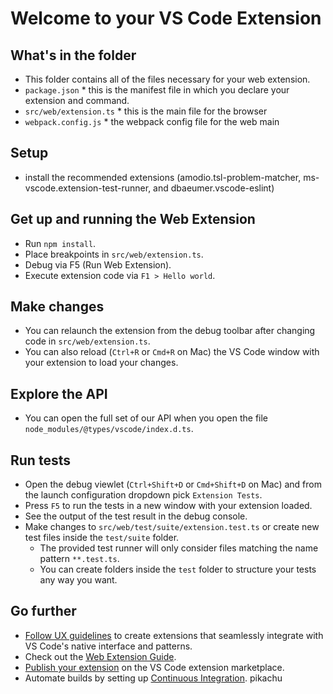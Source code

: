 # Welcome to your VS Code Extension

## What's in the folder

- This folder contains all of the files necessary for your web extension.
- `package.json` \* this is the manifest file in which you declare your extension and command.
- `src/web/extension.ts` \* this is the main file for the browser
- `webpack.config.js` \* the webpack config file for the web main

## Setup

- install the recommended extensions (amodio.tsl-problem-matcher, ms-vscode.extension-test-runner, and
  dbaeumer.vscode-eslint)

## Get up and running the Web Extension

- Run `npm install`.
- Place breakpoints in `src/web/extension.ts`.
- Debug via F5 (Run Web Extension).
- Execute extension code via `F1 > Hello world`.

## Make changes

- You can relaunch the extension from the debug toolbar after changing code in `src/web/extension.ts`.
- You can also reload (`Ctrl+R` or `Cmd+R` on Mac) the VS Code window with your extension to load your changes.

## Explore the API

- You can open the full set of our API when you open the file `node_modules/@types/vscode/index.d.ts`.

## Run tests

- Open the debug viewlet (`Ctrl+Shift+D` or `Cmd+Shift+D` on Mac) and from the launch configuration dropdown pick
  `Extension Tests`.
- Press `F5` to run the tests in a new window with your extension loaded.
- See the output of the test result in the debug console.
- Make changes to `src/web/test/suite/extension.test.ts` or create new test files inside the `test/suite` folder.
  - The provided test runner will only consider files matching the name pattern `**.test.ts`.
  - You can create folders inside the `test` folder to structure your tests any way you want.

## Go further

- [Follow UX guidelines](https://code.visualstudio.com/api/ux-guidelines/overview) to create extensions that seamlessly
  integrate with VS Code's native interface and patterns.
- Check out the [Web Extension Guide](https://code.visualstudio.com/api/extension-guides/web-extensions).
- [Publish your extension](https://code.visualstudio.com/api/working-with-extensions/publishing-extension) on the VS
  Code extension marketplace.
- Automate builds by setting up
  [Continuous Integration](https://code.visualstudio.com/api/working-with-extensions/continuous-integration). pikachu
